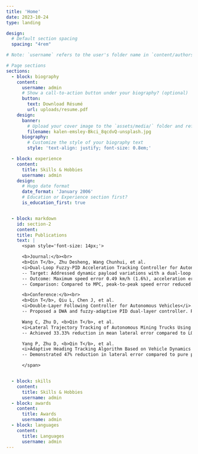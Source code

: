 ```yaml
---
title: 'Home'
date: 2023-10-24
type: landing

design:
  # Default section spacing
  spacing: "4rem"

# Note: `username` refers to the user's folder name in `content/authors/`

# Page sections
sections:
  - block: biography
    content:
      username: admin
      # Show a call-to-action button under your biography? (optional)
      button:
        text: Download Résumé
        url: uploads/resume.pdf
    design:
      banner:
        # Upload your cover image to the `assets/media/` folder and reference it here
        filename: kalen-emsley-Bkci_8qcdvQ-unsplash.jpg
      biography:
        # Customize the style of your biography text
        style: 'text-align: justify; font-size: 0.8em;'

  - block: experience
    content:
      title: Skills & Hobbies
      username: admin
    design:
      # Hugo date format
      date_format: 'January 2006'
      # Education or Experience section first?
      is_education_first: true


  - block: markdown
    id: section-2
    content:
    title: Publications
    text: |
      <span style='font-size: 14px;'>

      <b>Journal:</b><br>
      <b>Qin T</b>, Zhu Desheng, Wang Chunhui, et al. 
      <i>Dual-Loop Fuzzy-PID Acceleration Tracking Controller for Autonomous Mining Trucks under Variable Payload Conditions</i> [J]. Coal Engineering. [Decision in Process]<br>
      -- Target: Addressed dynamic payload variations with a dual-loop fuzzy PID with self-adaptive compensation.<br>
      -- Outcome: Maximum speed error 0.49 km/h (1.6%), acceleration error 0.103 m/s².<br>
      -- Comparison: Compared to MPC, peak-to-peak speed error reduced by 8.77%, acceleration error reduced by 13.30%.<br><br>

      <b>Conference:</b><br>
      <b>Qin T</b>, Qiu L, Chen J, et al. 
      <i>Double-Layer Following Controller for Autonomous Vehicles</i>. 2024 36th Chinese Control and Decision Conference (CCDC), IEEE 2024:908–913.<br>
      -- Proposed a DWA and fuzzy-adaptive PID dual-layer controller. Reduced lateral acceleration RMS by 19.5% compared to PID-Stanley.<br><br>

      Wang C, Zhu D, <b>Qin T</b>, et al. 
      <i>Lateral Trajectory Tracking of Autonomous Mining Trucks Using MPC with Adaptive Load Compensation</i>. Chinese Control and Conference (CCC), IEEE 2025.<br>
      -- Achieved 33.33% reduction in mean lateral error compared to LQR, improving robustness.<br><br>

      Yang P, Zhu D, <b>Qin T</b>, et al. 
      <i>Adaptive Heading Tracking Algorithm Based on Vehicle Dynamics Model</i>. Chinese Control and Conference (CCC), IEEE 2025.<br>
      -- Demonstrated 47% reduction in lateral error compared to pure pursuit, enhancing navigation precision.<br>

      </span>


  - block: skills
    content:
      title: Skills & Hobbies
      username: admin
  - block: awards
    content:
      title: Awards
      username: admin
  - block: languages
    content:
      title: Languages
      username: admin
---
```

